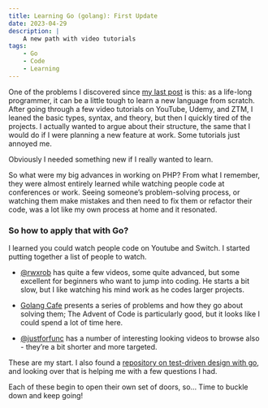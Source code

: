 ```yaml
---
title: Learning Go (golang): First Update
date: 2023-04-29
description: |
    A new path with video tutorials
tags:
    - Go
    - Code
    - Learning
---
```


One of the problems I discovered since [my last post](/posts/learning-go-from-a-hospital-bed/) is this: as a life-long programmer, it can be a little tough to learn a new language from scratch. After going through a few video tutorials on YouTube, Udemy, and ZTM, I leaned the basic types, syntax, and theory, but then I quickly tired of the projects. I actually wanted to argue about their structure, the same that I would do if I were planning a new feature at work. Some tutorials just annoyed me.

Obviously I needed something new if I really wanted to learn.

So what were my big advances in working on PHP? From what I remember, they were almost entirely learned while watching people code at conferences or work. Seeing someone’s problem-solving process, or watching them make mistakes and then need to fix them or refactor their code, was a lot like my own process at home and it resonated.

### So how to apply that with Go?

I learned you could watch people code on Youtube and Switch. I started putting together a list of people to watch.

- [@rwxrob](https://www.youtube.com/@rwxrob) has quite a few videos, some quite advanced, but some excellent for beginners who want to jump into coding. He starts a bit slow, but I like watching his mind work as he codes larger projects.

- [Golang Cafe](https://www.youtube.com/@GolangCafe) presents a series of problems and how they go about solving them; The Advent of Code is particularly good, but it looks like I could spend a lot of time here.

- [@justforfunc](https://www.youtube.com/channel/UC_BzFbxG2za3bp5NRRRXJSw) has a number of interesting looking videos to browse also - they’re a bit shorter and more targeted.

These are my start. I also found a [repository on test-driven design with go](https://github.com/quii/learn-go-with-tests), and looking over that is helping me with a few questions I had.

Each of these begin to open their own set of doors, so... Time to buckle down and keep going!
